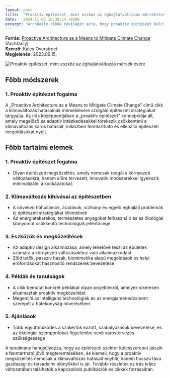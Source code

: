 ```yaml
---
layout: post
title:  "Proaktív építészet, mint eszköz az éghajlatváltozás mérséklésére"
date:   2024-11-02 16:38:24 +0100
excerpt: "ArchDaily cikke rávilágít arra, hogy proaktív építészet kulcsfontosságú a klímaváltozás elleni küzdelemben."
---
```


**Forrás:** [Proactive Architecture as a Means to Mitigate Climate Change](https://www.archdaily.com/938685/proactive-architecture-as-a-means-to-mitigate-climate-change) (ArchDaily)  
**Szerző:** Kaley Overstreet  
**Megjelenés:** 2023.09.15.

![Proaktív építészet, mint eszköz az éghajlatváltozás mérséklésére](https://images.adsttc.com/media/images/5eaa/6a9f/b357/6504/8400/00e8/newsletter/rebuildbydesign.org.jpg?1588226714)

## Főbb módszerek

### 1. Proaktív építészet fogalma

A „Proactive Architecture as a Means to Mitigate Climate Change" című cikk a klímaváltozás hatásainak mérséklésére szolgáló építészeti stratégiákat tárgyalja. Az írás középpontjában a „proaktív építészet" koncepciója áll, amely megelőző és adaptív intézkedésekkel törekszik csökkenteni a klímaváltozás káros hatásait, miközben fenntartható és ellenálló építészeti megoldásokat nyújt.

## Főbb tartalmi elemek

### 1. Proaktív építészet fogalma
- Olyan építészeti megközelítés, amely nemcsak reagál a környezeti változásokra, hanem előre tervezett, innovatív módszerekkel igyekszik minimalizálni a kockázatokat.

### 2. Klímaváltozás kihívásai az építészetben
- A növekvő hőhullámok, áradások, vízhiány és egyéb éghajlati problémák új építészeti stratégiákat követelnek
- Az energiatakarékos, természetes anyagokat felhasználó és az ökológiai lábnyomot csökkentő technológiák jelentősége

### 3. Eszközök és megközelítések
- Az adaptív design alkalmazása, amely lehetővé teszi az épületek számára a környezeti változásokhoz való alkalmazkodást
- Zöld tetők, passzív házak, biomimetika alapú megoldások és helyi erőforrásokat hasznosító rendszerek bevezetése

### 4. Példák és tanulságok
- A cikk bemutat konkrét példákat olyan projektekről, amelyek sikeresen alkalmaztak proaktív megközelítést
- Megemlíti az intelligens technológiák és az energiamenedzsment szerepét a hatékonyság növelésében

### 5. Ajánlások
- Több együttműködés a szakértők között, szabályozások bevezetése, és az ökológiai szempontokat figyelembe vevő várostervezés szükségessége

A tanulmány hangsúlyozza, hogy az építészeti szektor kulcsszerepet játszik a fenntartható jövő megteremtésében, és kiemeli, hogy a proaktív megközelítés nemcsak a klímaváltozás hatásait enyhíti, hanem hosszú távú gazdasági és társadalmi előnyökkel is jár. További részletek az írás teljes változatában találhatók a kapcsolódó publikációk és cikkek forrásaiban.